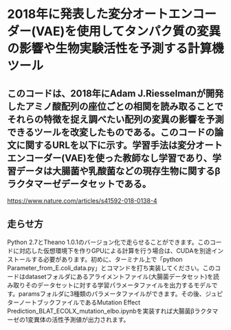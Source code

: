 # 2018年に発表した変分オートエンコーダー(VAE)を使用してタンパク質の変異の影響や生物実験活性を予測する計算機ツール
## このコードは、2018年にAdam J.Riesselmanが開発したアミノ酸配列の座位ごとの相関を読み取ることでそれらの特徴を捉え調べたい配列の変異の影響を予測できるツールを改変したものである。このコードの論文に関するURLを以下に示す。学習手法は変分オートエンコーダー(VAE)を使った教師なし学習であり、学習データは大腸菌や乳酸菌などの現存生物に関するβラクタマーゼデータセットである。<br>
https://www.nature.com/articles/s41592-018-0138-4<br>
## 走らせ方<br>
Python 2.7とTheano 1.0.1のバージョン化で走らせることができます。このコードに対応した仮想環境下を作りGPUによる計算を行う場合は、CUDAを別途インストールする必要があります。初めに、ターミナル上で「python Parameter_from_E.coli_data.py」とコマンドを打ち実装してください。このコードはdatasetフォルダにあるアライメントファイル(大腸菌データセット)を読み取りそのデータセットに対する学習パラメータファイルを出力するモデルです。paramsフォルダに3種類のパラメータファイルができます。その後、ジュピターノートブックファイルであるMutation Effect Prediction_BLAT_ECOLX_mutation_elbo.ipynbを実装すれば大腸菌βラクタマーゼの1変異体の活性予測値が出力されます。
